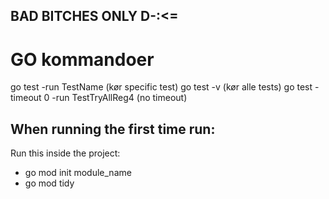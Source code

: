 ## BAD BITCHES ONLY D-:<= 

# GO kommandoer
go test -run TestName (kør specific test)
go test -v (kør alle tests)
go test -timeout 0 -run TestTryAllReg4 (no timeout)

## When running the first time run: 
Run this inside the project:
 * go mod init module_name
 * go mod tidy

